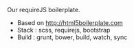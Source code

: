 Our requireJS boilerplate.

- Based on http://html5boilerplate.com
- Stack : scss, requirejs, bootstrap
- Build : grunt, bower, build, watch, sync